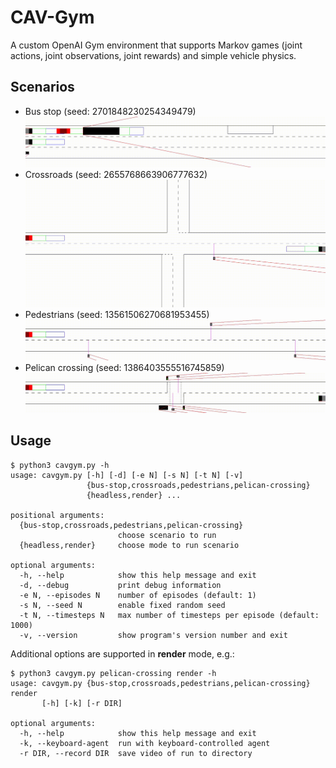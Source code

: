 # CAV-Gym
A custom OpenAI Gym environment that supports Markov games (joint actions, joint observations, joint rewards) and simple vehicle physics.

## Scenarios

- Bus stop (seed: 2701848230254349479)
![](demos/bus-stop.gif)
- Crossroads (seed: 2655768663906777632)
![](demos/crossroads.gif)
- Pedestrians (seed: 13561506270681953455)
![](demos/pedestrians.gif)
- Pelican crossing (seed: 1386403555516745859)
![](demos/pelican-crossing.gif)

## Usage
```
$ python3 cavgym.py -h                                          
usage: cavgym.py [-h] [-d] [-e N] [-s N] [-t N] [-v]
                 {bus-stop,crossroads,pedestrians,pelican-crossing}
                 {headless,render} ...

positional arguments:
  {bus-stop,crossroads,pedestrians,pelican-crossing}
                        choose scenario to run
  {headless,render}     choose mode to run scenario

optional arguments:
  -h, --help            show this help message and exit
  -d, --debug           print debug information
  -e N, --episodes N    number of episodes (default: 1)
  -s N, --seed N        enable fixed random seed
  -t N, --timesteps N   max number of timesteps per episode (default: 1000)
  -v, --version         show program's version number and exit
```

Additional options are supported in **render** mode, e.g.:
```
$ python3 cavgym.py pelican-crossing render -h
usage: cavgym.py {bus-stop,crossroads,pedestrians,pelican-crossing} render
       [-h] [-k] [-r DIR]

optional arguments:
  -h, --help            show this help message and exit
  -k, --keyboard-agent  run with keyboard-controlled agent
  -r DIR, --record DIR  save video of run to directory
```
